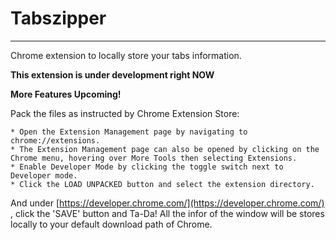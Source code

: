 # Tabszipper
------
Chrome extension to locally store your tabs information.

**This extension is under development right NOW**

**More Features Upcoming!**

Pack the files as instructed by Chrome Extension Store:

```
* Open the Extension Management page by navigating to chrome://extensions.
* The Extension Management page can also be opened by clicking on the Chrome menu, hovering over More Tools then selecting Extensions.
* Enable Developer Mode by clicking the toggle switch next to Developer mode.
* Click the LOAD UNPACKED button and select the extension directory.
```

And under [https://developer.chrome.com/](https://developer.chrome.com/) , click the 'SAVE' button and Ta-Da! All the infor of the window will be stores locally to your default download path of Chrome.


